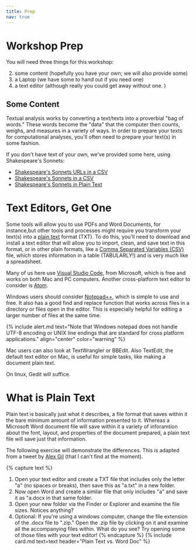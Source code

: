 ```yaml
---
title: Prep
nav: true
--- 
```



# Workshop Prep

You will need three things for this workshop:

2. some content (hopefully you have your own; we will also provide some)
1. a Laptop (we have some to hand out if you need one)
3. a text editor (although really you could get away without one. )


## Some Content
Textual analysis works by converting a text/texts into a proverbial "bag of words." These words become the "data" that the computer then counts, weighs, and measures in a variety of ways. 
In order to prepare your texts for computational analyses, you'll often need to prepare your text(s) in some fashion. 

If you don't have text of your own, we've provided some here, using Shakespeare's Sonnets: 

- [Shakespeare's Sonnets URLs in a CSV](/data/sonnets.csv)
- [Shakespeare's Sonnets in a CSV](/data/sonnets-text.csv)
- [Shakespeare's Sonnets in Plain Text](/data/sonnets-text.txt)


# Text Editors, Get One

Some tools will allow you to use PDFs and Word Documents, for instance,but other tools and processes might require you transform your text(s) into a [plain text](https://en.wikipedia.org/wiki/Plain_text) format (TXT). To do this, you'll need to download and install a text editor that will allow you to import, clean, and save text in this format, or in other plain formats, like a [Comma Separated Variables (CSV)](https://en.wikipedia.org/wiki/Comma-separated_values) file, which stores information in a table (TABULARLY!) and is very much like a spreadsheet. 

Many of us here use [Visual Studio Code]((https://code.visualstudio.com/)), from Microsoft, which is free and works on both Mac and PC computers. Another cross-platform text editor to consider is [Atom](https://atom.io/).

Windows users should consider [Notepad++](https://notepad-plus-plus.org/), which is simple to use and free. It also has a good find and replace function that works across files in a directory or files open in the editor. This is especially helpful for editing a larger number of files at the same time. 

{% include alert.md text="Note that Windows notepad does not handle UTF-8 encoding or UNIX line endings that are standard for cross platform applications." align="center" color="warning" %}
 
Mac users can also look at TextWrangler or BBEdit. Also TextEdit, the default text editor on Mac, is useful for simple tasks, like making a document plain text. 

On linux, Gedit will suffice. 

# What is Plain Text

Plain text is basically just what it describes, a file format that saves within it the bare minimum amount of information presented to it. Whereas a Microsoft Word document file will save within it a variety of inforamtion about the font, layout, and properties of the document prepared, a plain text file will save just that information. 

The following exercise will demonstrate the differences. This is adapted from a tweet by [Alex Gil](https://twitter.com/elotroalex?lang=en) (that I can't find at the moment). 

{% capture text %}
1. Open your text editor and create a TXT file that includes only the letter "a" (no spaces or breaks), then save this as "a.txt" in a new folder. 
2. Now open Word and create a similar file that only includes "a" and save it as "a.docx in that same folder.
3. Open your new folder via the Finder or Explorer and examine the file sizes. Notices anything?
4. Optional: If you're using a windows computer, change the file extension of the .docx file to ".zip." Open the .zip file by clicking on it and examine all the accompanying files within. What do you see? Try opening some of those files with your text editor!
{% endcapture %}
{% include card.md text=text header="Plain Text vs. Word Doc" %}
